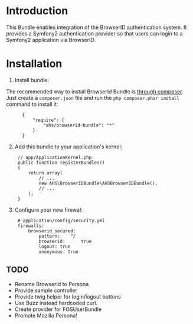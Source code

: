 Introduction
============

This Bundle enables integration of the BrowserID authentication system. 
It provides a Symfony2 authentication provider so that users can login to a Symfony2 application via BrowserID.

Installation
============

  1. Install bundle:

  The recommended way to install BrowserId Bundle is [through composer](http://getcomposer.org). Just create a `composer.json` file and run the `php composer.phar install` command to install it:

          {
              "require": {
                  "ahs/browserid-bundle": "*"
              }
          }

  2. Add this bundle to your application's kernel:

          // app/ApplicationKernel.php
          public function registerBundles()
          {
              return array(
                  // ...
                  new AHS\BrowserIDBundle\AHSBrowserIDBundle(),
                  // ...
              );
          }  

  3. Configure your new firewal:

          # application/config/security.yml
          firewalls:
              browserid_secured:
                  pattern:    ^/
                  browserid:      true
                  logout: true
                  anonymous: true

## TODO

* Rename BrowserId to Persona
* Provide sample controller
* Provide twig helper for login/logout buttons
* Use Buzz instead hardcoded curl.
* Create provider for FOSUserBundle
* Promote Mozilla Persona!